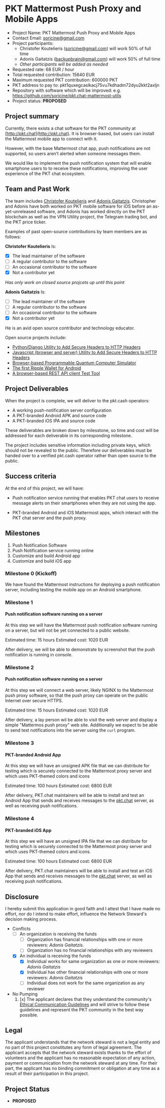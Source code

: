 
# PKT Mattermost Push Proxy and Mobile Apps

-   Project Name: PKT Mattermost Push Proxy and Mobile Apps
-   Contact Email: soricine@gmail.com
-   Project participants:
    -   Christofer Koutelieris (soricine@gmail.com) will work 50% of full time
    -   Adonis Gaitatzis (backupbrain@gmail.com) will work 50% of full time
    -   _Other participants will be added as needed_
-   Requested rate: 68 EUR / hour
-   Total requested contribution: 15640 EUR
-   Maximum requested PKT contribution: 600000 PKT
-   PKT address to pay to: pkt1quxegcaslkacj75vu7kdhadm72dyu2kkt2axljn
-   Repository with software which will be improved: e.g. https://github.com/soricine/pkt.chat-mattermost-utils
- Project status: **PROPOSED**

## Project summary

Currently, there exists a chat software for the PKT community at [http://pkt.chat](http://pkt.chat). It is browser-based, but users can install the Mattermost mobile app to connect with it.

However, with the base Mattermost chat app,  push notifications are not supported, so users aren’t alerted when someone messages them.

We would like to implement the push notification system that will enable smartphone users to to receive these notifications, improving the user experience of the PKT chat ecosystem.

## Team and Past Work

The team includes [Christofer Koutelieris](mailto:soricine@gmail.com) and [Adonis Gaitatzis](http://github.com/backupbrain). Christopher and Adonis have both worked on PKT mobile software for iOS before an as-yet-unreleased software, and Adonis has worked directly on the PKT blockchain as well as the VPN Utility project, the Telegram trading bot, and the PKT price ticker.

Examples of past open-source contributions by team members are as follows:

**Christofer Koutelieris**
Is:

* [x] The lead maintainer of the software
* [ ] A regular contributor to the software
* [ ] An occasional contributor to the software
* [x] Not a contributor yet

_Has only work on closed source projcets up until this point_

**Adonis Gaitatzis**
Is:

* [ ] The lead maintainer of the software
* [ ] A regular contributor to the software
* [ ] An occasional contributor to the software
* [x] Not a contributor yet

He is an avid open source contributor and technology educator.

Open source projects include:
* [Python/Django Utility to Add Secure Headers to HTTP Headers](https://github.com/backupbrain/drf-keypair-permissions)
* [Javascript (browser and server) Utility to Add Secure Headers to HTTP Headers](https://github.com/backupbrain/client-http-keypair-authorization-headers)
* [Browser-based Programmable Quantum Computer Simulator](https://github.com/backupbrain/quantum-compiler-simulator)
* [The first Ripple Wallet for Android](https://github.com/backupbrain/android-ripple-wallet)
* [A browser-based REST API client Test Tool](https://github.com/backupbrain/thimiama)

## Project Deliverables

When the project is complete, we will deliver to the pkt.cash operators:

-   A working push-notification server configuration
-   A PKT-branded Android APK and source code
-   A PKT-branded iOS IPA and source code

These deliverables are broken down by milesstone, so time and cost will be addressed for each deliverable in its corresponding milestone.

The project includes sensitive information including private keys, which should not be revealed to the public. Therefore our deliverables must be handed over to a verified pkt.cash operator rather than open source to the public.

## Success criteria

At the end of this project, we will have:

-   Push notification service running that enables PKT chat users to receive message alerts on their smartphones when they are not using the app.

-   PKT-branded Android and iOS Mattermost apps, which interact with the PKT chat server and the push proxy.

## Milestones

1.  Push Notification Software
2.  Push Notification service running online
3.  Customize and build Android app
4.  Customize and build iOS app

### Milestone 0 (Kickoff)

We have found the Mattermost instructions for deploying a push notification server, including testing the mobile app on an Android smartphone.

### Milestone 1

#### Push notification software running on a server

At this step we will have the Mattermost push notification software running on a server, but will not be yet connected to a public website.

Estimated time: 15 hours
Estimated cost: 1020 EUR

After delivery, we will be able to demonstrate by screenshot that the push notification is running in console.

### Milestone 2

#### Push notification software running on a server

At this step we will connect a web server, likely NGINX to the Mattermost push proxy software, so that the push proxy can operate on the public Internet over secure HTTPS.

Estimated time: 15 hours
Estimated cost: 1020 EUR

After delivery, a lay person wil be able to visit the web server and display a simple  "Mattermos push proxy" web site. Additionally we expect to be able to send test notifications into the server using the `curl` program.

### Milestone 3

#### PKT-branded Android App

At this step we will have an unsigned APK file that we can distribute for testing which is securely connected to the Mattermost proxy server and which uses PKT-themed colors and icons

Estimated time: 100 hours
Estimated cost: 6800 EUR

After delivery, PKT.chat maintainers will be able to install and test an Android App that sends and receives messages to the [pkt.chat](http://pkt.chat) server, as well as receiving push notifications.

### Milestone 4

#### PKT-branded iOS App

At this step we will have an unsigned IPA file that we can distribute for testing which is securely connected to the Mattermost proxy server and which uses PKT-themed colors and icons.

Estimated time: 100 hours
Estimated cost: 6800 EUR

After delivery, PKT.chat maintainers will be able to install and test an iOS App that sends and receives messages to the [pkt.chat](http://pkt.chat) server, as well as receiving push notifications.

## Disclosure

I hereby submit this application in good faith and I attest that I have made no effort, nor do I intend to make effort, influence the Network Steward's decision making process.

* Conflicts
  * [ ] An organization is receiving the funds
    * [ ] Organization has financial relationships with one or more reviewers: *Adonis Gaitatzis*.
    * [ ] Organization has no financial relationships with any reviewers
  * [x] An individual is receiving the funds
    * [x] Individual works for same organization as one or more reviewers: *Adonis Gaitatzis*
    * [x] Individual has other financial relationships with one or more reviewers: *Adonis Gaitatzis*
    * [ ] Individual does not work for the same organization as any reviewer
* No Pumping
  1. [x] The applicant declares that they understand the community's
  [Ethical Communication Guidelines](https://docs.pkt.cash/en/latest/communication/)
  and will strive to follow these guidelines and represent the PKT community in the best way possible.

## Legal

The applicant understands that the network steward is not a legal entity and no part of this
project constitutes any form of legal agreement. The applicant accepts that the network steward
exists thanks to the effort of volunteers and the applicant has no reasonable expectation of any
action, payment or communication from the network steward at any time. For their part, the
applicant has no binding commitment or obligation at any time as a result of their participation
in this project.

## Project Status

* **PROPOSED**